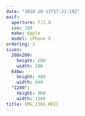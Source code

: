 ```yaml
---
date: "2018-10-11T17:21:19Z"
exif:
  aperture: f/1.8
  iso: 100
  make: Apple
  model: iPhone X
ordering: 2
sizes:
  200x200:
    height: 200
    width: 200
  640w:
    height: 480
    width: 640
  "1280":
    height: 960
    width: 1280
title: IMG_1365.HEIC
---
```

